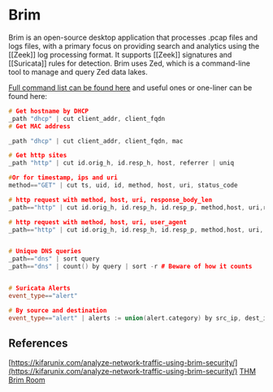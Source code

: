 # Brim

Brim is an open-source desktop application that processes .pcap files and logs files, with a primary focus on providing search and analytics using the [[Zeek]] log processing format. It supports [[Zeek]] signatures and [[Suricata]] rules for detection. Brim uses Zed, which is a command-line tool to manage and query Zed data lakes.

[Full command list can be found here](https://zed.brimdata.io/docs/commands/zed/) and useful ones or one-liner can be found here:

```c++
# Get hostname by DHCP
_path "dhcp" | cut client_addr, client_fqdn 
# Get MAC address

_path "dhcp" | cut client_addr, client_fqdn, mac

# Get http sites
_path "http" | cut id.orig_h, id.resp_h, host, referrer | uniq

#Or for timestamp, ips and uri
method=="GET" | cut ts, uid, id, method, host, uri, status_code

# http request with method, host, uri, response_body_len
_path=="http" | cut id.orig_h, id.resp_h, id.resp_p, method,host, uri,response_body_len | uniq -c

# http request with method, host, uri, user_agent
_path=="http" | cut id.orig_h, id.resp_h, id.resp_p, method,host, uri, user_agent | uniq -c


# Unique DNS queries
_path=="dns" | sort query
_path=="dns" | count() by query | sort -r # Beware of how it counts


# Suricata Alerts
event_type=="alert" 

# By source and destination
event_type=="alert" | alerts := union(alert.category) by src_ip, dest_ip

```


## References

[https://kifarunix.com/analyze-network-traffic-using-brim-security/](https://kifarunix.com/analyze-network-traffic-using-brim-security/)
[THM Brim Room](https://tryhackme.com/room/brim)